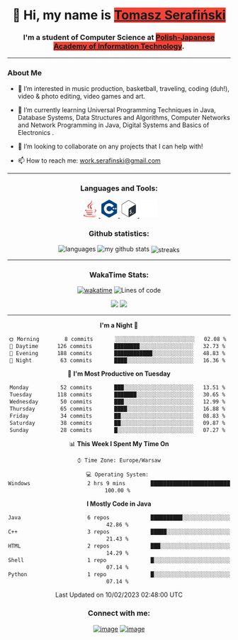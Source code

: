 <h1 align="center">👋 Hi, my name is <a href="https://y.at/eyes.laughing.bang.headphone" style="background-color: #f44336"> Tomasz Serafiński </a></h1>
<h3 align="center"> I'm a student of Computer Science at <a href="https://www.pja.edu.pl/en" style="background-color: #f44336">Polish-Japanese Academy of Information Technology</a>.</h3>

---

### About Me
<!-- <img align="right" width=200px height=200px src="https://24.media.tumblr.com/25ec1da1ceb3d8c59ff61abda466e66d/tumblr_ms7532YHD61sfs2qco1_500.gif"/> -->

- 👀 I’m interested in music production, basketball, traveling, coding (duh!), video & photo editing, video games and art.

- 🌱 I’m currently learning Universal Programming Techniques in Java, Database Systems, Data Structures and Algorithms, Computer Networks and Network Programming in Java, Digital Systems and Basics of Electronics
 .

- 💞️ I’m looking to collaborate on any projects that I can help with!

- 📫 How to reach me: work.serafinski@gmail.com

---

<h3 align="center">Languages and Tools:</h3>

<p align="center">
  <a href="https://java.com" target="_blank"> 
    <img src="https://raw.githubusercontent.com/devicons/devicon/master/icons/java/java-plain.svg" alt="java" width="40" height="40"/> 
  </a>
  <a href="https://isocpp.org/" target="_blank"> 
    <img src="https://raw.githubusercontent.com/devicons/devicon/master/icons/cplusplus/cplusplus-plain.svg" alt="cplusplus" width="40" height="40"/> 
  </a>
  <a href="https://www.gnu.org/software/bash/" target="_blank"> 
    <img src="https://raw.githubusercontent.com/devicons/devicon/master/icons/bash/bash-plain.svg" alt="bash" width="40" height="40"/> 
  </a>
  <a href="https://github.com/" target="_blank"> 
    <img src="src/GitHub-Mark-Light-120px-plus.png" alt="github" width="40" height="40"/> 
  </a>
</p>



<div align="center">

<h3 align="center">Github statistics: </h3>
  <img height= "150" src="https://github-readme-stats-serafinski.vercel.app/api?username=serafinski&theme=dark&show_icons=true" alt="languages" />
  <img height= "150" src="https://github-readme-stats-serafinski.vercel.app/api/top-langs/?username=serafinski&layout=compact&theme=dark&l&langs_count=10" alt="my github stats" />
  <img align="center" src="https://github-readme-streak-stats.herokuapp.com/?user=serafinski&theme=dark" alt="streaks" />
</div>

---

<h3 align="center">WakaTime Stats:</h3>
<div align="center">

[![wakatime](https://wakatime.com/badge/user/c88d1b82-ebdd-4842-ad45-93f471842103.svg)](https://wakatime.com/@c88d1b82-ebdd-4842-ad45-93f471842103)
![Lines of code](https://img.shields.io/badge/From%20Hello%20World%20I%27ve%20Written-190%20Thousand%20lines%20of%20code-blue)
</div>

<div align="center">

<img height= "300" src="https://wakatime.com/share/@tomertin/bf0c909e-ff5b-48dc-b5c8-9db0a2a07701.svg"/>
<img height= "300" src="https://wakatime.com/share/@tomertin/5e9cd917-109e-422c-bcd0-62b469b65408.svg"/>

</div>

---
<div align="center">

<!--START_SECTION:waka-->
**I'm a Night 🦉** 

```text
🌞 Morning        8 commits       ░░░░░░░░░░░░░░░░░░░░░░░░░   02.08 % 
🌆 Daytime      126 commits       ████████░░░░░░░░░░░░░░░░░   32.73 % 
🌃 Evening      188 commits       ████████████░░░░░░░░░░░░░   48.83 % 
🌙 Night         63 commits       ████░░░░░░░░░░░░░░░░░░░░░   16.36 % 

```
📅 **I'm Most Productive on Tuesday** 

```text
Monday          52 commits       ███░░░░░░░░░░░░░░░░░░░░░░   13.51 % 
Tuesday        118 commits       ███████░░░░░░░░░░░░░░░░░░   30.65 % 
Wednesday       50 commits       ███░░░░░░░░░░░░░░░░░░░░░░   12.99 % 
Thursday        65 commits       ████░░░░░░░░░░░░░░░░░░░░░   16.88 % 
Friday          34 commits       ██░░░░░░░░░░░░░░░░░░░░░░░   08.83 % 
Saturday        38 commits       ██░░░░░░░░░░░░░░░░░░░░░░░   09.87 % 
Sunday          28 commits       █░░░░░░░░░░░░░░░░░░░░░░░░   07.27 % 

```


📊 **This Week I Spent My Time On** 

```text
⌚︎ Time Zone: Europe/Warsaw

💻 Operating System: 
Windows                  2 hrs 9 mins        █████████████████████████   100.00 % 

```

**I Mostly Code in Java** 

```text
Java                     6 repos             ██████████░░░░░░░░░░░░░░░   42.86 % 
C++                      3 repos             █████░░░░░░░░░░░░░░░░░░░░   21.43 % 
HTML                     2 repos             ███░░░░░░░░░░░░░░░░░░░░░░   14.29 % 
Shell                    1 repo              █░░░░░░░░░░░░░░░░░░░░░░░░   07.14 % 
Python                   1 repo              █░░░░░░░░░░░░░░░░░░░░░░░░   07.14 % 

```



 Last Updated on 10/02/2023 02:48:00 UTC
<!--END_SECTION:waka-->

</div>

<h3 align="center">Connect with me:</h3>
<div align="center">

[![image](https://img.shields.io/badge/LinkedIn-0077B5?style=for-the-badge&logo=linkedin&logoColor=white)](https://www.linkedin.com/in/tomasz-serafi%C5%84ski/)
[![image](https://img.shields.io/badge/Gmail-D14836?style=for-the-badge&logo=gmail&logoColor=white)](mailto:work.serafinski@gmail.com)

</div>
